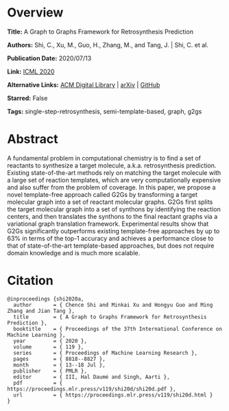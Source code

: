 # Overview
**Title:**
A Graph to Graphs Framework for Retrosynthesis Prediction

**Authors:**
Shi, C., Xu, M., Guo, H., Zhang, M., and Tang, J. |
Shi, C. et al.

**Publication Date:**
2020/07/13

**Link:**
[ICML 2020](https://proceedings.mlr.press/v119/shi20d.html)

**Alternative Links:**
[ACM Digital Library](https://dl.acm.org/doi/10.5555/3524938.3525756) |
[arXiv](https://arxiv.org/abs/2003.12725) |
[GitHub](https://github.com/DeepGraphLearning/torchdrug)

**Starred:**
False

**Tags:**
single-step-retrosynthesis, semi-template-based, graph, g2gs


# Abstract
A fundamental problem in computational chemistry is to find a set of reactants to synthesize a target molecule, a.k.a. retrosynthesis prediction.
Existing state-of-the-art methods rely on matching the target molecule with a large set of reaction templates, which are very computationally expensive and also suffer from the problem of coverage.
In this paper, we propose a novel template-free approach called G2Gs by transforming a target molecular graph into a set of reactant molecular graphs.
G2Gs first splits the target molecular graph into a set of synthons by identifying the reaction centers, and then translates the synthons to the final reactant graphs via a variational graph translation framework.
Experimental results show that G2Gs significantly outperforms existing template-free approaches by up to 63% in terms of the top-1 accuracy and achieves a performance close to that of state-of-the-art template-based approaches, but does not require domain knowledge and is much more scalable.


# Citation
```
@inproceedings {shi2020a,
  author       = { Chence Shi and Minkai Xu and Hongyu Guo and Ming Zhang and Jian Tang },
  title        = { A Graph to Graphs Framework for Retrosynthesis Prediction },
  booktitle    = { Proceedings of the 37th International Conference on Machine Learning },
  year         = { 2020 },
  volume       = { 119 },
  series       = { Proceedings of Machine Learning Research },
  pages        = { 8818--8827 },
  month        = { 13--18 Jul },
  publisher    = { PMLR },
  editor       = { III, Hal Daumé and Singh, Aarti },
  pdf          = { https://proceedings.mlr.press/v119/shi20d/shi20d.pdf },
  url          = { https://proceedings.mlr.press/v119/shi20d.html }
}
```
